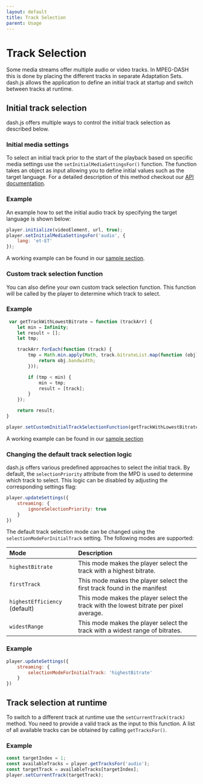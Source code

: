 ```yaml
---
layout: default
title: Track Selection
parent: Usage
---
```


# Track Selection

Some media streams offer multiple audio or video tracks. In MPEG-DASH this is done by placing the different tracks in
separate Adaptation Sets. dash.js allows the application to define an initial track at startup and switch between tracks
at runtime.

## Initial track selection
dash.js offers multiple ways to control the initial track selection as described below.

### Initial media settings

To select an initial track prior to the start of the playback based on specific media settings use the
`setInitialMediaSettingsFor()` function. The function takes
an object as input allowing you to define initial values such as the target language. For a detailed description of this
method checkout
our [API documentation](https://cdn.dashjs.org/latest/jsdoc/module-MediaPlayer.html#setInitialMediaSettingsFor).

### Example

An example how to set the initial audio track by specifying the target language is shown below:

````js
player.initialize(videoElement, url, true);
player.setInitialMediaSettingsFor('audio', {
    lang: 'et-ET'
});
````

A working example can be found in
our [sample section](https://reference.dashif.org/dash.js/nightly/samples/multi-audio/multi-audio.html).

### Custom track selection function

You can also define your own custom track selection function. This function will be called by the player to determine
which track to select.

### Example

````js
 var getTrackWithLowestBitrate = function (trackArr) {
    let min = Infinity;
    let result = [];
    let tmp;

    trackArr.forEach(function (track) {
        tmp = Math.min.apply(Math, track.bitrateList.map(function (obj) {
            return obj.bandwidth;
        }));

        if (tmp < min) {
            min = tmp;
            result = [track];
        }
    });

    return result;
}

player.setCustomInitialTrackSelectionFunction(getTrackWithLowestBitrate);
````

A working example can be found in
our [sample section](https://reference.dashif.org/dash.js/nightly/samples/advanced/custom-initial-track-selection.html)

### Changing the default track selection logic

dash.js offers various predefined approaches to select the initial track. By default, the `selectionPriority` attribute
from the MPD is used to determine which track to select. This logic can be disabled by adjusting the corresponding
settings
flag:

````js
player.updateSettings({
    streaming: {
        ignoreSelectionPriority: true
    }
})
````

The default track selection mode can be changed using the `selectionModeForInitialTrack` setting. The following modes
are supported:

| Mode                          | Description                                                                            |
|:------------------------------|:---------------------------------------------------------------------------------------|
| `highestBitrate`              | This mode makes the player select the track with a highest bitrate.                    |
| `firstTrack`                  | This mode makes the player select the first track found in the manifest                |
| `highestEfficiency` (default) | This mode makes the player select the track with the lowest bitrate per pixel average. |
| `widestRange`                 | This mode makes the player select the track with a widest range of bitrates.           |

### Example

````js
player.updateSettings({
    streaming: {
        selectionModeForInitialTrack: 'highestBitrate'
    }
})
````

## Track selection at runtime

To switch to a different track at runtime use the `setCurrentTrack(track)` method. You need to provide a valid track as
the input to this function. A list of all available tracks can be obtained by calling `getTracksFor()`.

### Example

````js
const targetIndex = 1;
const availableTracks = player.getTracksFor('audio');
const targetTrack = availableTracks[targetIndex];
player.setCurrentTrack(targetTrack);
````


